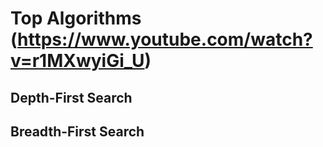 # Top Algorithms (https://www.youtube.com/watch?v=r1MXwyiGi_U)

## Depth-First Search

## Breadth-First Search
